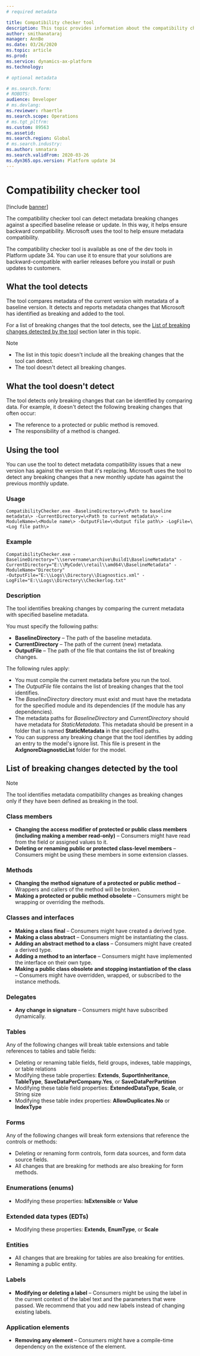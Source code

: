 ```yaml
---
# required metadata

title: Compatibility checker tool
description: This topic provides information about the compatibility checker tool, which finds and reports metadata breaking changes.
author: smithanataraj
manager: AnnBe
ms.date: 03/26/2020
ms.topic: article
ms.prod: 
ms.service: dynamics-ax-platform
ms.technology: 

# optional metadata

# ms.search.form: 
# ROBOTS: 
audience: Developer
# ms.devlang: 
ms.reviewer: rhaertle
ms.search.scope: Operations
# ms.tgt_pltfrm: 
ms.custom: 89563
ms.assetid: 
ms.search.region: Global
# ms.search.industry: 
ms.author: smnatara
ms.search.validFrom: 2020-03-26
ms.dyn365.ops.version: Platform update 34
---
```


# Compatibility checker tool

[!include [banner](../includes/banner.md)]

The compatibility checker tool can detect metadata breaking changes against a specified baseline release or update. In this way, it helps ensure backward compatibility. Microsoft uses the tool to help ensure metadata compatibility.

The compatibility checker tool is available as one of the dev tools in Platform update 34. You can use it to ensure that your solutions are backward-compatible with earlier releases before you install or push updates to customers.

## What the tool detects

The tool compares metadata of the current version with metadata of a baseline version. It detects and reports metadata changes that Microsoft has identified as breaking and added to the tool.

For a list of breaking changes that the tool detects, see the [List of breaking changes detected by the tool](#list-of-breaking-changes-detected-by-the-tool) section later in this topic.

> [!NOTE]
> + The list in this topic doesn't include all the breaking changes that the tool can detect.
> + The tool doesn't detect all breaking changes.

## What the tool doesn't detect

The tool detects only breaking changes that can be identified by comparing data. For example, it doesn't detect the following breaking changes that often occur:

+ The reference to a protected or public method is removed.
+ The responsibility of a method is changed.

## Using the tool

You can use the tool to detect metadata compatibility issues that a new version has against the version that it's replacing. Microsoft uses the tool to detect any breaking changes that a new monthly update has against the previous monthly update.

### Usage

```console
CompatibilityChecker.exe -BaselineDirectory=\<Path to baseline metadata\> -CurrentDirectory=\<Path to current metadata\> -ModuleName=\<Module name\> -OutputFile=\<Output file path\> -LogFile=\<Log file path\>
```

### Example

```console
CompatibilityChecker.exe -BaselineDirectory="\\servername\archive\Build1\BaselineMetadata" -CurrentDirectory="E:\\MyCode\\retail\\amd64\\BaselineMetadata" -ModuleName="Directory"
-OutputFile="E:\\Logs\\Directory\\Diagnostics.xml" -LogFile="E:\\Logs\\Directory\\Checkerlog.txt"
```

### Description

The tool identifies breaking changes by comparing the current metadata with specified baseline metadata.

You must specify the following paths:

+ **BaselineDirectory** – The path of the baseline metadata.
+ **CurrentDirectory** – The path of the current (new) metadata.
+ **OutputFile** – The path of the file that contains the list of breaking changes.

The following rules apply:

+ You must compile the current metadata before you run the tool.
+ The *OutputFile* file contains the list of breaking changes that the tool identifies.
+ The *BaselineDirectory* directory must exist and must have the metadata for the specified module and its dependencies (if the module has any dependencies).
+ The metadata paths for *BaselineDirectory* and *CurrentDirectory* should have metadata for *StaticMetadata*. This metadata should be present in a folder that is named **StaticMetadata** in the specified paths.
+ You can suppress any breaking change that the tool identifies by adding an entry to the model's ignore list. This file is present in the **AxIgnoreDiagnosticList** folder for the model.

## List of breaking changes detected by the tool

> [!NOTE]
> The tool identifies metadata compatibility changes as breaking changes only if they have been defined as breaking in the tool.

### Class members

+ **Changing the access modifier of protected or public class members (including making a member read-only)** – Consumers might have read from the field or assigned values to it.
+ **Deleting or renaming public or protected class-level members** – Consumers might be using these members in some extension classes.

### Methods

+ **Changing the method signature of a protected or public method** – Wrappers and callers of the method will be broken.
+ **Making a protected or public method obsolete** – Consumers might be wrapping or overriding the methods.

### Classes and interfaces

+ **Making a class final** – Consumers might have created a derived type.
+ **Making a class abstract** – Consumers might be instantiating the class.
+ **Adding an abstract method to a class** – Consumers might have created a derived type.
+ **Adding a method to an interface** – Consumers might have implemented the interface on their own type.
+ **Making a public class obsolete and stopping instantiation of the class** – Consumers might have overridden, wrapped, or subscribed to the instance methods.

### Delegates

+ **Any change in signature** – Consumers might have subscribed dynamically.

### Tables

Any of the following changes will break table extensions and table references to tables and table fields:

+ Deleting or renaming table fields, field groups, indexes, table mappings, or table relations
+ Modifying these table properties: **Extends**, **SuportInheritance**, **TableType**, **SaveDataPerCompany.Yes**, or **SaveDataPerPartition**
+ Modifying these table field properties: **ExtendedDataType**, **Scale**, or String size
+ Modifying these table index properties: **AllowDuplicates.No** or **IndexType**

### Forms

Any of the following changes will break form extensions that reference the controls or methods:

+ Deleting or renaming form controls, form data sources, and form data source fields.
+ All changes that are breaking for methods are also breaking for form methods.

### Enumerations (enums)

+ Modifying these properties: **IsExtensible** or **Value**

### Extended data types (EDTs)

+ Modifying these properties: **Extends**, **EnumType**, or **Scale**

### Entities

+ All changes that are breaking for tables are also breaking for entities.
+ Renaming a public entity.

### Labels

+ **Modifying or deleting a label** – Consumers might be using the label in the current context of the label text and the parameters that were passed. We recommend that you add new labels instead of changing existing labels.

### Application elements

+ **Removing any element** – Consumers might have a compile-time dependency on the existence of the element.
